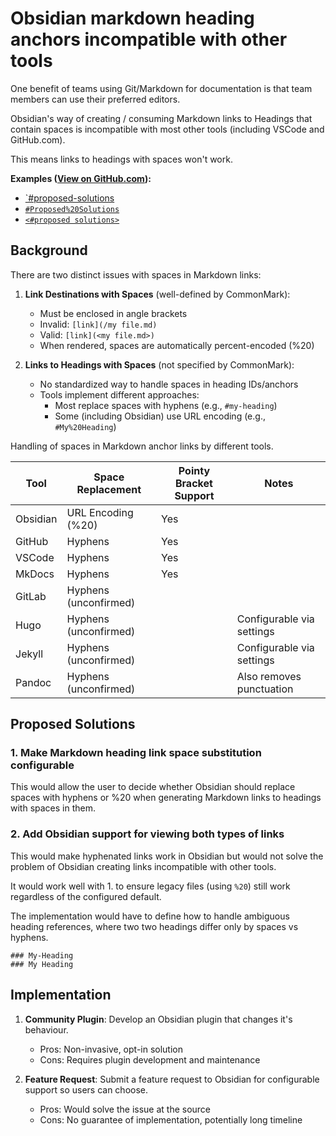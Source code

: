 # Obsidian markdown heading anchors incompatible with other tools

One benefit of teams using Git/Markdown for documentation is that team members
can use their preferred editors. 

Obsidian's way of creating / consuming Markdown links to Headings that contain
spaces is incompatible with most other tools (including VSCode and GitHub.com).

This means links to headings with spaces won't work.

**Examples ([View on GitHub.com](https://github.com/mbailey/notes/blob/master/docs/software/apps/obsidian/issues/markdown-heading-anchors.md)):**

- [`#proposed-solutions](#proposed-solutions) 
- [`#Proposed%20Solutions`](#Proposed%20Solutions)
- [`<#proposed solutions>`](<#proposed solutions>)

## Background

There are two distinct issues with spaces in Markdown links:

1. **Link Destinations with Spaces** (well-defined by CommonMark):
   - Must be enclosed in angle brackets
   - Invalid: `[link](/my file.md)`  
   - Valid: `[link](<my file.md>)`
   - When rendered, spaces are automatically percent-encoded (%20)

2. **Links to Headings with Spaces** (not specified by CommonMark):
   - No standardized way to handle spaces in heading IDs/anchors
   - Tools implement different approaches:
     - Most replace spaces with hyphens (e.g., `#my-heading`)
     - Some (including Obsidian) use URL encoding (e.g., `#My%20Heading`)

Handling of spaces in Markdown anchor links by different tools.

| Tool     | Space Replacement     | Pointy Bracket Support | Notes                     |
| -------- | --------------------- | ---------------------- | ------------------------- |
| Obsidian | URL Encoding (%20)    | Yes                    |                           |
| GitHub   | Hyphens               | Yes                    |                           |
| VSCode   | Hyphens               | Yes                    |                           |
| MkDocs   | Hyphens               | Yes                    |                           |
| GitLab   | Hyphens (unconfirmed) | |                           |
| Hugo     | Hyphens (unconfirmed) | | Configurable via settings |
| Jekyll   | Hyphens (unconfirmed) | | Configurable via settings |
| Pandoc   | Hyphens (unconfirmed) | | Also removes punctuation  |

## Proposed Solutions

### 1. Make Markdown heading link space substitution configurable

This would allow the user to decide whether Obsidian should replace spaces with hyphens or %20 when generating Markdown links to headings with spaces in them.

### 2. Add Obsidian support for viewing both types of links

This would make hyphenated links work in Obsidian but would not solve the
problem of Obsidian creating links incompatible with other tools.

It would work well with 1. to ensure legacy files (using `%20`) still work regardless of the configured default.

The implementation would have to define how to handle ambiguous heading references, where two two headings differ only by spaces vs hyphens.

```
### My-Heading
### My Heading
```

## Implementation

1. **Community Plugin**: Develop an Obsidian plugin that changes it's behaviour.
   - Pros: Non-invasive, opt-in solution
   - Cons: Requires plugin development and maintenance

2. **Feature Request**: Submit a feature request to Obsidian for configurable support so users can choose. 
   - Pros: Would solve the issue at the source
   - Cons: No guarantee of implementation, potentially long timeline

